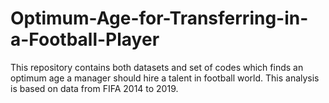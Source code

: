 # Optimum-Age-for-Transferring-in-a-Football-Player
This repository contains both datasets and set of codes which finds an optimum age a manager should hire a talent in football world. This analysis is based on data from FIFA 2014 to 2019.
